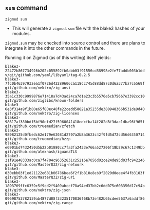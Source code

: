 ## `sum` command
```
zigmod sum
```

- This will generate a `zigmod.sum` file with the blake3 hashes of your modules.

`zigmod.sum` may be checked into source control and there are plans to integrate it into the other commands in the future.

Running it on Zigmod (as of this writing) itself yields:
```
blake3-22472b867734926b202c055892fb0abb03f91556cd88998e2fe77addb003b1dd v/git/github.com/yaml/libyaml/tag-0.2.5
blake3-7fc0b46397932ea1f0726d42289606ca118cc745d88dd87c0d6a377ba7c6569f git/github.com/nektro/zig-ansi
blake3-35a1c330c9999876e71418a7d43ad24ca7d1e23c3b5576e5cb75667e3392cc10 git/github.com/ziglibs/known-folders
blake3-6e3f314a9f1b80e65f80ec48fe22cedd58821a35235de388948366b531de9d40 git/github.com/nektro/zig-licenses
blake3-98617af380bdf5bf90efd27f5960041418edcfba14f282d8f3dac1dba96f965f git/github.com/truemedian/zfetch
blake3-98982125d0fbedc62e179e62081d2797a2b8a3623c42f9fd5d72cd56d6350714 git/github.com/truemedian/hzzp
blake3-e6901bd7432450d5b22b01880cc7fa3fa2433e766a527206f18b29c67c1349bb git/github.com/alexnask/iguanaTLS
blake3-21f91e48333ac0ca7f4704c96352831c25216e7056d02ce24de95d03fc942246 git/github.com/MasterQ32/zig-network
blake3-030ebb03f1ed21122e681b06786bea6f2f1b810e8eb9f2029d0eee4f4fb3103f git/github.com/MasterQ32/zig-uri
blake3-1893709ffc6359c5f9cd2f9409abccf78a94ed37bb2c6dd075c603356d17c94b git/github.com/nektro/zig-json
blake3-09698753782139ab4877d08f33235170836f68b73e482b65cdee5637a6addf86 git/github.com/nektro/zig-range
```
